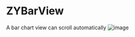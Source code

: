 # ZYBarView
A bar chart view can scroll automatically
![image](http://github.com/892041548/readme_add_pic/images/ZYBarView.png)
